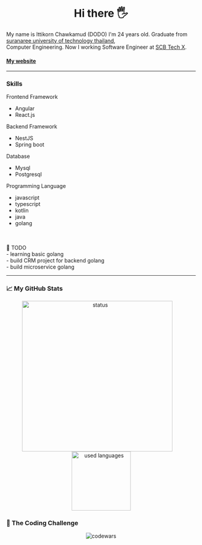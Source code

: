 <h1 align="center"> Hi there 🖐 </h1>


My name is Ittikorn Chawkamud (DODO)   I'm 24 years old. Graduate from [suranaree university of technology thailand](http://www.sut.ac.th/2012/en/), \
Computer Engineering. Now I working Software Engineer at [SCB Tech X](https://scbtechx.io/).
#### [My website](http://www.doittikorn.dev)

***

<h3>Skills</h3>
Frontend Framework 

- Angular
- React.js

Backend Framework
- NestJS
- Spring boot

Database
- Mysql
- Postgresql

Programming Language
- javascript
- typescript
- kotlin
- java
- golang


<br/>
<br/>
🌱 TODO <br/>
- learning basic golang  <br/>
- build CRM project for backend golang <br/>
- build microservice golang <br/>



----

<h3>📈 My GitHub Stats</h3>

<p align="center">
<img src="https://github-readme-stats.vercel.app/api?username=Doittikorn&show_icons=true" alt="status"  width="400" style="margin-right: 20px;"/>
<img src="https://github-readme-stats.vercel.app/api/top-langs/?username=Doittikorn&layout=compact" alt="used languages" height="157" />
</p>

<h3>📖 The Coding Challenge</h3>
<p align="center">
  <img src="https://www.codewars.com/users/DoIttikorn/badges/large" alt="codewars" />
</p>


<!---
Here are some ideas to get you started:
&theme=highcontrast
- 🔭 I’m currently working on ... 
- 🌱 I’m currently learning vue.js
- 👯 I’m looking to collaborate on ...
- 🤔 I’m looking for help with ...
- 💬 Ask me about ...
- 📫 How to reach me: ...
- 😄 Pronouns: ...
- ⚡ Fun fact: ...
-->

